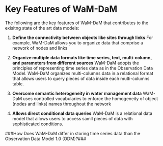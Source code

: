 Key Features of WaM-DaM 
=======================

The following are the key features of WaM-DaM that contributes to the exisitng state of the art data models:

1. **Define the connectivity between objects like sites through links**
For example, WaM-DaM allows you to organize data that comprise a network of nodes and links 

2. **Organize multiple data formats like time series, text, multi-column, and parameters from different sources**
WaM-DaM adopts the principles of representing time series data as in the Observation Data Model. WaM-DaM organizes multi-columns data in a relational format that allows users to query pieces of data inside each multi-columns table.  

3. **Overcome semantic heterogeneity in water management data**
WaM-DaM uses controlled vocabularies to enforce the homogeneity of object (nodes and links) names throughout the network

4. **Allows direct conditional data queries**
WaM-DaM is a relational data model that allows users to access samll pieces of data with sophisticated conditions. 



###How Does WaM-DaM differ in storing time series data than the Observation Data Model 1.0 (ODM)?###



